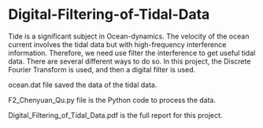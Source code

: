 # Digital-Filtering-of-Tidal-Data
Tide is a significant subject in Ocean-dynamics. The velocity of the ocean current involves the tidal data but with high-frequency interference information.
Therefore, we need use filter the interference to get useful tidal data. There are several different ways to do so. In this project, the Discrete Fourier Transform is used, and then a digital filter is used.

ocean.dat file saved the data of the tidal data.

F2_Chenyuan_Qu.py file is the Python code to process the data.

Digital_Filtering_of_Tidal_Data.pdf is the full report for this project.
